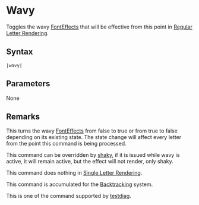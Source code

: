 # Wavy

Toggles the wavy [FontEffects](../Related%20Systems/FontEffects.md) that will be effective from this point in [Regular Letter Rendering](../Letter%20Rendering%20Methods/Regular%20Letter%20Rendering.md).

## Syntax

````
|wavy|
````

## Parameters

None

## Remarks

This turns the wavy [FontEffects](../Related%20Systems/FontEffects.md) from false to true or from true to false depending on its existing state. The state change will affect every letter from the point this command is being processed.

This command can be overridden by [shaky](Shaky.md), if it is issued while wavy is active, it will remain active, but the effect will not render, only shaky.

This command does nothing in [Single Letter Rendering](../Letter%20Rendering%20Methods/Single%20Letter%20Rendering.md).

This command is accumulated for the [Backtracking](../Related%20Systems/Backtracking.md) system.

This is one of the command supported by [testdiag](Testdiag.md).
